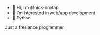 - 👋 Hi, I’m @nick-onetap
- 👀 I’m interested in web/app development
- 🐍 Python

Just a freelance programmer

<!---
nick-onetap/nick-onetap is a ✨ special ✨ repository because its `README.md` (this file) appears on your GitHub profile.
You can click the Preview link to take a look at your changes.
--->
